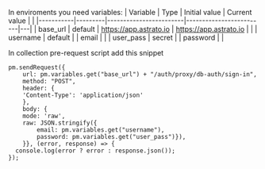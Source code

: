 In enviroments you need variables:
| Variable  | Type    | Initial value          | Current value           |   |
|-----------|---------|------------------------|-------------------------|---|
| base_url  | default | https://app.astrato.io | https://app.astrato.io |   |
| username  | default |                        | email                   |   |
| user_pass | secret  |                        | password                |   |

In collection pre-request script add this snippet

```
pm.sendRequest({
    url: pm.variables.get("base_url") + "/auth/proxy/db-auth/sign-in",
    method: "POST",
    header: {
    'Content-Type': 'application/json'
    },
    body: {
    mode: 'raw',
    raw: JSON.stringify({
        email: pm.variables.get("username"),
        password: pm.variables.get("user_pass")}),
    }}, (error, response) => {
  console.log(error ? error : response.json());
});
